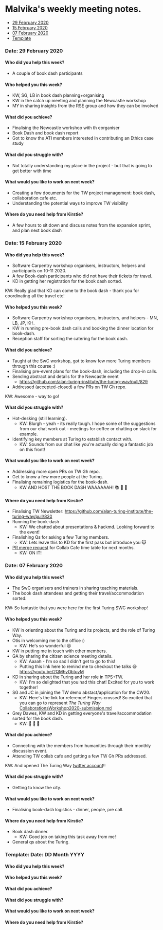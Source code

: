 # Malvika's weekly meeting notes.

* [29 February 2020](#date-29-February-2020)
* [15 February 2020](#date-15-february-2020)
* [07 February 2020](#date-07-february-2020)
* [Template](#template-date-dd-month-yyyy)


### Date: 29 February 2020

#### Who did you help this week?

- A couple of book dash participants

#### Who helped you this week?

- KW, SG, LB in book dash planning+organising
- KW in the catch up meeting and planning the Newcastle workshop
- MY in sharing insights from the RSE group and how they can be involved 

#### What did you achieve?

- Finalising the Newcastle workshop with th eorganiser
- Book Dash and book dash report
- Got to know the ATI members interested in contributing an Ethics case study

#### What did you struggle with?

- Not totally understanding my place in the project - but that is going to get better with time

#### What would you like to work on next week?

- Creating a few documents for the TW project management: book dash, collaboration cafe etc.
- Understanding the potential ways to improve TW visibility

#### Where do you need help from Kirstie?

- A few hours to sit down and discuss notes from the expansion sprint, and plan next book dash

### Date: 15 February 2020

#### Who did you help this week?

- Software Carpentry workshop organisers, instructors, helpers and participants on 10-11 2020.
- A few Book-dash participants who did not have their tickets for travel.
- KD in getting her registration for the book dash sorted.

KW: Really glad that KD can come to the book dash - thank you for coordinating all the travel etc!

#### Who helped you this week?

- Software Carpentry workshop organisers, instructors, and helpers - MN, LB, JP, KH.
- KW in running pre-book dash calls and booking the dinner location for book-dash.
- Reception staff for sorting the catering for the book dash.

#### What did you achieve?

- Taught at the SwC workshop, got to know few more Turing members through this course :)
- Finalising pre-event plans for the book-dash, including the drop-in calls.
- Sending abstract and details for the Newcastle event
  * https://github.com/alan-turing-institute/the-turing-way/pull/829
- Addressed (accepted-closed) a few PRs on TW Gh repo.

KW: Awesome - way to go!

#### What did you struggle with?

- Hot-desking (still learning).
  * KW: Blurgh - yeah - its really tough. I hope some of the suggestions from our chat work out - meetings for coffee or chatting on slack for example.
- Identifying key members at Turing to establish contact with.
  * KW: Sounds from our chat like you're actually doing a fantastic job on this front!

#### What would you like to work on next week?

- Addressing more open PRs on TW Gh repo.
- Get to know a few more people at the Turing.
- Finalising remaining logistics for the book-dash.
  * KW AND HOST THE BOOK DASH WAAAAAAH! :books: :dash: :dash:

#### Where do you need help from Kirstie?

- Finalising TW Newsletter: https://github.com/alan-turing-institute/the-turing-way/pull/830
- Running the book-dash
  * KW: We chatted about presentations & hackmd. Looking forward to the event! 
- Finalishing Qs for asking a few Turing members.
  * KW: Lets leave this to KD for the first pass but introduce you :smiley_cat:
- [PR merge request](https://github.com/alan-turing-institute/the-turing-way/pull/801) for Collab Cafe time table for next months.
  * KW: ON IT!

### Date: 07 February 2020

#### Who did you help this week?

- The SwC organisers and trainers in sharing teaching materials.
- The book dash attendees and getting their travel/accommodation sorted.

KW: So fantastic that you were here for the first Turing SWC workshop!

#### Who helped you this week?

- KW in orienting about the Turing and its projects, and the role of Turing Way.
- Otis in welcoming me to the office :)
  * KW: He's so wonderful :heart_eyes:
- KW in putting me in touch with other members.
- GA by sharing the citizen science meeting details.
  * KW: Aaaah - I'm so sad I didn't get to go to this!
  * Putting this link here to remind me to checkout the talks :laughing: https://youtu.be/2QMhyObtuyM
- KD in sharing about the Turing and her role in TPS+TW.
  * KW: I'm so delighted that you had this chat! Excited for you to work together!
- SG and JC in joining the TW demo abstact/application for the CW20.
  * KW: Here's the link for reference! Fingers crossed! So excited that you can go to represent _The Turing Way_ [CollaborationsWorkshop2020-submission.md](https://github.com/alan-turing-institute/the-turing-way/blob/master/conferences/abstracts/CollaborationsWorkshop2020-submission.md)
- Grey Dawes, KW and KD in getting everyone's travel/accommodation sorted for the book dash.
  * KW: :steam_locomotive: :steam_locomotive: :steam_locomotive:

#### What did you achieve?

- Connecting with the members from humanities through their monthly discussion event.
- Attending TW collab cafe and getting a few TW Gh PRs addressed.

KW: And opened The Turing Way [twitter account](https://twitter.com/turingway)!!

#### What did you struggle with?

- Getting to know the city.

#### What would you like to work on next week?

- Finalising book-dash logistics - dinner, people, pre call.

#### Where do you need help from Kirstie?

- Book dash dinner.
  * KW: Good job on taking this task away from me!
- General qs about the Turing.

### Template: Date: DD Month YYYY

#### Who did you help this week?

#### Who helped you this week?

#### What did you achieve?

#### What did you struggle with?

#### What would you like to work on next week?

#### Where do you need help from Kirstie?

